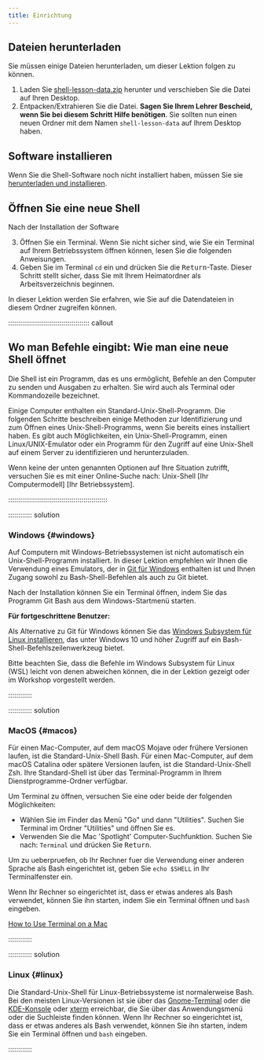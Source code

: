 ```yaml
---
title: Einrichtung
---
```



## Dateien herunterladen

Sie müssen einige Dateien herunterladen, um dieser Lektion folgen zu können.

1. Laden Sie [shell-lesson-data.zip][zip-file] herunter und verschieben Sie die Datei
   auf Ihren Desktop.
2. Entpacken/Extrahieren Sie die Datei. **Sagen Sie Ihrem Lehrer Bescheid, wenn Sie bei
   diesem Schritt Hilfe benötigen**. Sie sollten nun einen neuen Ordner mit dem Namen
   `shell-lesson-data` auf Ihrem Desktop haben.

## Software installieren

Wenn Sie die Shell-Software noch nicht installiert haben, müssen Sie sie [herunterladen
und installieren][install_shell].

## Öffnen Sie eine neue Shell

Nach der Installation der Software

3. Öffnen Sie ein Terminal. Wenn Sie nicht sicher sind, wie Sie ein Terminal auf Ihrem
   Betriebssystem öffnen können, lesen Sie die folgenden Anweisungen.
4. Geben Sie im Terminal `cd` ein und drücken Sie die <kbd>Return</kbd>-Taste. Dieser
   Schritt stellt sicher, dass Sie mit Ihrem Heimatordner als Arbeitsverzeichnis
   beginnen.

In dieser Lektion werden Sie erfahren, wie Sie auf die Datendateien in diesem Ordner
zugreifen können.

::::::::::::::::::::::::::::::::::::::::: callout

## Wo man Befehle eingibt: Wie man eine neue Shell öffnet

Die Shell ist ein Programm, das es uns ermöglicht, Befehle an den Computer zu senden und
Ausgaben zu erhalten. Sie wird auch als Terminal oder Kommandozeile bezeichnet.

Einige Computer enthalten ein Standard-Unix-Shell-Programm. Die folgenden Schritte
beschreiben einige Methoden zur Identifizierung und zum Öffnen eines
Unix-Shell-Programms, wenn Sie bereits eines installiert haben. Es gibt auch
Möglichkeiten, ein Unix-Shell-Programm, einen Linux/UNIX-Emulator oder ein Programm für
den Zugriff auf eine Unix-Shell auf einem Server zu identifizieren und herunterzuladen.

Wenn keine der unten genannten Optionen auf Ihre Situation zutrifft, versuchen Sie es
mit einer Online-Suche nach: Unix-Shell [Ihr Computermodell] [Ihr Betriebssystem].


::::::::::::::::::::::::::::::::::::::::::::::::::

:::::::::::: solution

### Windows {#windows}

Auf Computern mit Windows-Betriebssystemen ist nicht automatisch ein Unix-Shell-Programm
installiert. In dieser Lektion empfehlen wir Ihnen die Verwendung eines Emulators, der
in [Git für Windows][install_shell] enthalten ist und Ihnen Zugang sowohl zu
Bash-Shell-Befehlen als auch zu Git bietet.

Nach der Installation können Sie ein Terminal öffnen, indem Sie das Programm Git Bash
aus dem Windows-Startmenü starten.

**Für fortgeschrittene Benutzer:**

Als Alternative zu Git für Windows können Sie das [Windows Subsystem für Linux
installieren][wsl], das unter Windows 10 und höher Zugriff auf ein
Bash-Shell-Befehlszeilenwerkzeug bietet.

Bitte beachten Sie, dass die Befehle im Windows Subsystem für Linux (WSL) leicht von
denen abweichen können, die in der Lektion gezeigt oder im Workshop vorgestellt werden.

::::::::::::

:::::::::::: solution

### MacOS {#macos}

Für einen Mac-Computer, auf dem macOS Mojave oder frühere Versionen laufen, ist die
Standard-Unix-Shell Bash. Für einen Mac-Computer, auf dem macOS Catalina oder spätere
Versionen laufen, ist die Standard-Unix-Shell Zsh. Ihre Standard-Shell ist über das
Terminal-Programm in Ihrem Dienstprogramme-Ordner verfügbar.

Um Terminal zu öffnen, versuchen Sie eine oder beide der folgenden Möglichkeiten:

- Wählen Sie im Finder das Menü "Go" und dann "Utilities". Suchen Sie Terminal im Ordner
  "Utilities" und öffnen Sie es.
- Verwenden Sie die Mac 'Spotlight' Computer-Suchfunktion. Suchen Sie nach: `Terminal`
  und drücken Sie <kbd>Return</kbd>.

Um zu ueberpruefen, ob Ihr Rechner fuer die Verwendung einer anderen Sprache als Bash
eingerichtet ist, geben Sie `echo $SHELL` in Ihr Terminalfenster ein.

Wenn Ihr Rechner so eingerichtet ist, dass er etwas anderes als Bash verwendet, können
Sie ihn starten, indem Sie ein Terminal öffnen und `bash` eingeben.

[How to Use Terminal on a Mac][mac-terminal]

::::::::::::

:::::::::::: solution

### Linux {#linux}

Die Standard-Unix-Shell für Linux-Betriebssysteme ist normalerweise Bash. Bei den
meisten Linux-Versionen ist sie über das [Gnome-Terminal][gnome-terminal] oder die
[KDE-Konsole][kde-konsole] oder [xterm] erreichbar, die Sie über das Anwendungsmenü oder
die Suchleiste finden können. Wenn Ihr Rechner so eingerichtet ist, dass er etwas
anderes als Bash verwendet, können Sie ihn starten, indem Sie ein Terminal öffnen und
`bash` eingeben.

::::::::::::

[zip-file]: data/shell-lesson-data.zip
[install_shell]:
https://carpentries.github.io/workshop-template/install_instructions/#shell
[wsl]: https://learn.microsoft.com/en-us/windows/wsl/install
[mac-terminal]:
https://www.macworld.co.uk/feature/mac-software/how-use-terminal-on-mac-3608274/
[gnome-terminal]: https://help.gnome.org/users/gnome-terminal/stable/
[kde-konsole]: https://konsole.kde.org/
[xterm]: https://en.wikipedia.org/wiki/Xterm




